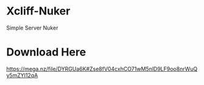 # Xcliff-Nuker
Simple Server Nuker 
# Download Here
https://mega.nz/file/DYRGUa6K#Zse8fV04cxhCO71wM5nlD9LF9oo8nrWuQy5mZYl12qA
